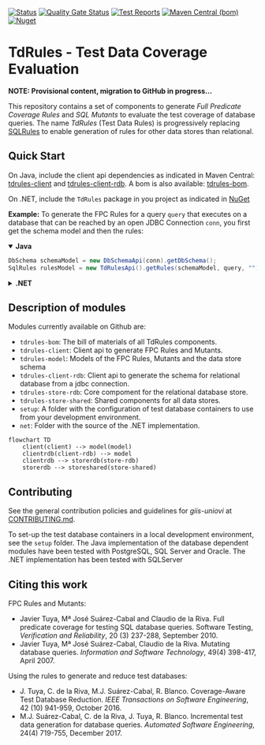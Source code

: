 [![Status](https://github.com/giis-uniovi/tdrules/actions/workflows/test.yml/badge.svg)](https://github.com/giis-uniovi/tdrules/actions)
[![Quality Gate Status](https://sonarcloud.io/api/project_badges/measure?project=my%3Atdrules&metric=alert_status)](https://sonarcloud.io/summary/new_code?id=my%3Atdrules)
[![Test Reports](https://img.shields.io/badge/%20-Test_Reports-orange)](https://giis-uniovi.github.io/tdrules/junit-noframes/junit-noframes.html)
[![Maven Central (bom)](https://img.shields.io/maven-central/v/io.github.giis-uniovi/tdrules-bom)](https://central.sonatype.com/artifact/io.github.giis-uniovi/tdrules-bom)
[![Nuget](https://img.shields.io/nuget/v/TdRules)](https://www.nuget.org/packages/TdRules/)

# TdRules - Test Data Coverage Evaluation

**NOTE: Provisional content, migration to GitHub in progress...**

This repository contains a set of components to generate *Full Predicate Coverage Rules* and *SQL Mutants*
to evaluate the test coverage of database queries.
The name *TdRules* (Test Data Rules) is progressively replacing [SQLRules](https://in2test.lsi.uniovi.es/sqlrules/) 
to enable generation of rules for other data stores than relational.

## Quick Start

On Java, include the client api dependencies as indicated in Maven Central:
[tdrules-client](https://central.sonatype.com/artifact/io.github.giis-uniovi/tdrules-client)
and 
[tdrules-client-rdb](https://central.sonatype.com/artifact/io.github.giis-uniovi/tdrules-client-rdb).
A bom is also available:
[tdrules-bom](https://central.sonatype.com/artifact/io.github.giis-uniovi/tdrules-bom).

On .NET, include the `TdRules` package in you project as indicated in
[NuGet](https://www.nuget.org/packages/TdRules/)

**Example:** To generate the FPC Rules for a query `query`
that executes on a database that can be reached by an open JDBC Connection `conn`,
you first get the schema model and then the rules:

<details open><summary><strong>Java</strong></summary>

```Java
DbSchema schemaModel = new DbSchemaApi(conn).getDbSchema();
SqlRules rulesModel = new TdRulesApi().getRules(schemaModel, query, "");
```

</details>

<details><summary><strong>.NET</strong></summary>

```C#
DbSchema schemaModel = new DbSchemaApi(conn).GetDbSchema();
SqlRules rulesModel = new TdRulesApi().GetRules(schemaModel, query, "");
```

</details>

## Description of modules

Modules currently available on Github are:

- `tdrules-bom`: The bill of materials of all TdRules components.
- `tdrules-client`: Client api to generate FPC Rules and Mutants.
- `tdrules-model`: Models of the FPC Rules, Mutants and the data store schema
- `tdrules-client-rdb`: Client api to generate the schema for relational database from a jdbc connection.
- `tdrules-store-rdb`: Core compoment for the relational database store.
- `tdrules-store-shared`: Shared components for all data stores.
- `setup`: A folder with the configuration of test database containers to use from your development environment.
- `net`: Folder with the source of the .NET implementation.

```mermaid
flowchart TD
    client(client) --> model(model)
    clientrdb(client-rdb) --> model
    clientrdb --> storerdb(store-rdb)
    storerdb --> storeshared(store-shared)
```

## Contributing

See the general contribution policies and guidelines for *giis-uniovi* at 
[CONTRIBUTING.md](https://github.com/giis-uniovi/.github/blob/main/profile/CONTRIBUTING.md).

To set-up the test database containers in a local development environment, see the `setup` folder.
The Java implementation of the database dependent modules have been tested with PostgreSQL, SQL Server and Oracle.
The .NET implementation has been tested with SQLServer

## Citing this work

FPC Rules and Mutants:
- Javier Tuya, Mª José Suárez-Cabal and Claudio de la Riva. Full predicate coverage for testing SQL database queries. Software Testing, *Verification and Reliability*, 20 (3) 237-288, September 2010.
- Javier Tuya, Mª José Suárez-Cabal, Claudio de la Riva. Mutating database queries. *Information and Software Technology*, 49(4) 398-417, April 2007.

Using the rules to generate and reduce test databases:
- J. Tuya, C. de la Riva, M.J. Suárez-Cabal, R. Blanco. Coverage-Aware Test Database Reduction. *IEEE Transactions on Software Engineering*, 42 (10) 941-959, October 2016.
- M.J. Suárez-Cabal, C. de la Riva, J. Tuya, R. Blanco. Incremental test data generation for database queries. *Automated Software Engineering*, 24(4) 719-755, December 2017.